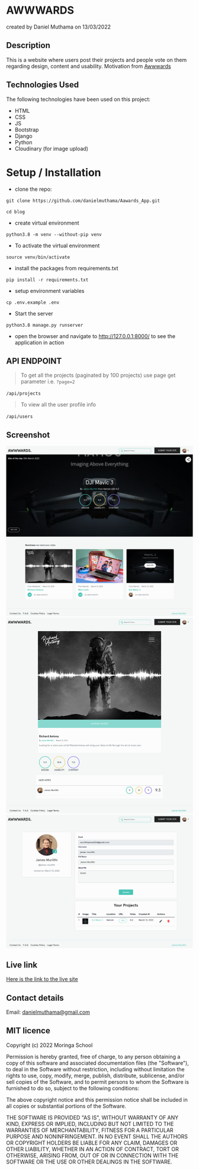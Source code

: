 # AWWWARDS
created by Daniel Muthama on 13/03/2022

## Description
This is a website where users post their projects and people vote on them regarding design, content and usability. Motivation from [Awwwards](https://www.awwwards.com)

## Technologies Used
The following technologies have been used on this project:

* HTML
* CSS
* JS
* Bootstrap
* Django
* Python
* Cloudinary (for image upload)

# Setup / Installation
* clone the repo:

```shell
git clone https://github.com/danielmuthama/Aawards_App.git
```

```
cd blog
```
* create virtual environment 

```shell
python3.8 -m venv --without-pip venv
```

* To activate the virtual environment
```shell
source venv/bin/activate
```

* install the packages from requirements.txt
```shell
pip install -r requirements.txt 
```

* setup environment variables
```shell
cp .env.example .env
```
* Start the server
```shell
python3.8 manage.py runserver
```
* open the browser and navigate to http://127.0.0.1:8000/ to see the application in action

## API ENDPOINT
> To get all the projects (paginated by 100 projects) use page get parameter i.e. `?page=2`

`/api/projects`

> To view all the user profile info

`/api/users`


## Screenshot
![Screnshot](./screenshots/screenshot.png)
![Screnshot](./screenshots/screenshot2.png)
![Screnshot](./screenshots/screenshot3.png)
## Live link
[Here is the link to the live site](https://project-awwards.herokuapp.com/)
## Contact details
Email: danielmuthama@gmail.com

## MIT licence

<p>Copyright (c) 2022 Moringa School </p>

Permission is hereby granted, free of charge, to any person obtaining
a copy of this software and associated documentation files (the
"Software"), to deal in the Software without restriction, including
without limitation the rights to use, copy, modify, merge, publish,
distribute, sublicense, and/or sell copies of the Software, and to
permit persons to whom the Software is furnished to do so, subject to
the following conditions:

The above copyright notice and this permission notice shall be
included in all copies or substantial portions of the Software.

THE SOFTWARE IS PROVIDED "AS IS", WITHOUT WARRANTY OF ANY KIND,
EXPRESS OR IMPLIED, INCLUDING BUT NOT LIMITED TO THE WARRANTIES OF
MERCHANTABILITY, FITNESS FOR A PARTICULAR PURPOSE AND
NONINFRINGEMENT. IN NO EVENT SHALL THE AUTHORS OR COPYRIGHT HOLDERS BE
LIABLE FOR ANY CLAIM, DAMAGES OR OTHER LIABILITY, WHETHER IN AN ACTION
OF CONTRACT, TORT OR OTHERWISE, ARISING FROM, OUT OF OR IN CONNECTION
WITH THE SOFTWARE OR THE USE OR OTHER DEALINGS IN THE SOFTWARE.